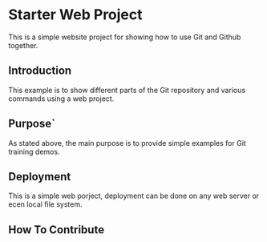 # Starter Web Project

This is a simple website project for showing how to use Git and Github together.

## Introduction

This example is to show different parts of the Git repository and various commands using a web project.

## Purpose`

As stated above, the main purpose is to provide simple examples for Git training demos.

## Deployment

This is a simple web porject, deployment can be done on any web server or ecen local file system.
 
## How To Contribute
